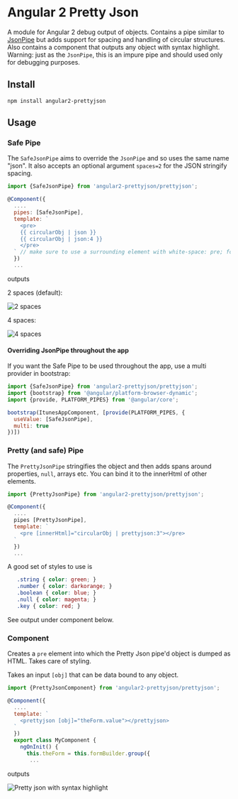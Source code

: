 # Angular 2 Pretty Json

A module for Angular 2 debug output of objects. Contains a pipe similar to [JsonPipe](https://angular.io/docs/ts/latest/api/common/index/JsonPipe-class.html) but adds support for spacing and handling of circular structures.
Also contains a component that outputs any object with syntax highlight.
Warning: just as the `JsonPipe`, this is an impure pipe and should used only for debugging purposes.

## Install

```
npm install angular2-prettyjson
```

## Usage

### Safe Pipe

The `SafeJsonPipe` aims to override the `JsonPipe` and so uses the same name "json". It also accepts an optional argument `spaces=2` for the JSON stringify spacing.

```js
import {SafeJsonPipe} from 'angular2-prettyjson/prettyjson';

@Component({
  ....
  pipes: [SafeJsonPipe],
  template: `
    <pre>
    {{ circularObj | json }}
    {{ circularObj | json:4 }}
    </pre>
  ` // make sure to use a surrounding element with white-space: pre; for best results
  })
  ...
```

outputs

2 spaces (default):

![2 spaces](https://cloud.githubusercontent.com/assets/487758/15599442/d163cf2a-2415-11e6-8097-f1f9f62fd3ce.png)

4 spaces:

![4 spaces](https://cloud.githubusercontent.com/assets/487758/15599411/a6815a8e-2415-11e6-8f1f-e68db77885a2.png)

#### Overriding JsonPipe throughout the app

If you want the Safe Pipe to be used throughout the app, use a multi provider in bootstrap:

```js
import {SafeJsonPipe} from 'angular2-prettyjson/prettyjson';
import {bootstrap} from '@angular/platform-browser-dynamic';
import {provide, PLATFORM_PIPES} from '@angular/core';

bootstrap(ItunesAppComponent, [provide(PLATFORM_PIPES, {
  useValue: [SafeJsonPipe],
  multi: true
})])
```

### Pretty (and safe) Pipe

The `PrettyJsonPipe` stringifies the object and then adds spans around properties, `null`, arrays etc. You can bind it to the innerHtml of other elements.

```js
import {PrettyJsonPipe} from 'angular2-prettyjson/prettyjson';

@Component({
  ....
  pipes [PrettyJsonPipe],
  template: `
    <pre [innerHtml]="circularObj | prettyjson:3"></pre>
  `
  })
  ...
```

 A good set of styles to use is

 ```css
    .string { color: green; }
    .number { color: darkorange; }
    .boolean { color: blue; }
    .null { color: magenta; }
    .key { color: red; }
 ```

 See output under component below.

### Component

 Creates a `pre` element into which the Pretty Json pipe'd object is dumped as HTML. Takes care of styling.

 Takes an input `[obj]` that can be data bound to any object.

```js
import {PrettyJsonComponent} from 'angular2-prettyjson/prettyjson';

@Component({
  ....
  template: `
    <prettyjson [obj]="theForm.value"></prettyjson>
  `
  })
  export class MyComponent {
    ngOnInit() {
      this.theForm = this.formBuilder.group({
       ...
```

outputs

![Pretty json with syntax highlight](https://cloud.githubusercontent.com/assets/487758/15599410/a68103f4-2415-11e6-8c5e-d86c22abd72b.png)
